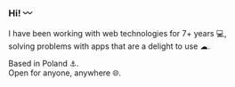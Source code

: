 ### Hi! 〰

I have been working with web technologies for 7+ years 💻,  
solving problems with apps that are a delight to use ☁.  

Based in Poland ⚓.  
Open for anyone, anywhere 🌐.
